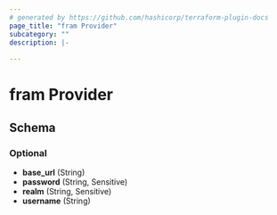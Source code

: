 ```yaml
---
# generated by https://github.com/hashicorp/terraform-plugin-docs
page_title: "fram Provider"
subcategory: ""
description: |-
  
---
```


# fram Provider





<!-- schema generated by tfplugindocs -->
## Schema

### Optional

- **base_url** (String)
- **password** (String, Sensitive)
- **realm** (String, Sensitive)
- **username** (String)
